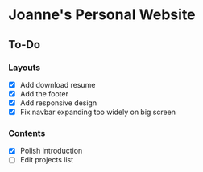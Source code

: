 # Joanne's Personal Website

## To-Do

### Layouts

-   [x] Add download resume
-   [x] Add the footer
-   [x] Add responsive design
-   [x] Fix navbar expanding too widely on big screen

### Contents

-   [x] Polish introduction
-   [ ] Edit projects list
